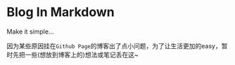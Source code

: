 # Blog In Markdown

Make it simple...

因为某些原因挂在`Github Page`的博客出了点小问题，为了让生活更加的easy，暂时先把一些(想放到博客上的)想法或笔记丢在这~

